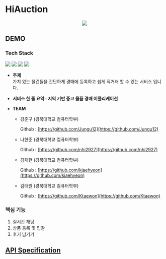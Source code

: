 # HiAuction

<p align="center"><img src="https://user-images.githubusercontent.com/33208296/144888805-5ca4130b-5e48-4757-9c65-59d3a063a285.png"></p>

## **DEMO** 



### **Tech Stack**
<img src="http://img.shields.io/badge/languge-node.js-green"> <img src="https://img.shields.io/badge/languate-kotlin-blue"> <img src="https://img.shields.io/badge/platform-android-brightgreenen"> <img src="https://img.shields.io/badge/framework-express-orange">

- **주제**<br>
   가치 있는 물건들을 간단하게 경매에 등록하고 쉽게 직거래 할 수 있는 서비스 입니다.
   
- **서비스 한 줄 요약 : 지역 기반 중고 물품 경매 어플리케이션**
- **TEAM**
    - 강준구 (경북대학교 컴퓨터학부)
        
        Github : [https://github.com/Jungu12](https://github.com/Jungu12)

    - 나현준 (경북대학교 컴퓨터학부)
        
        Github : [https://github.com/nhj2927](https://github.com/nhj2927)

    
    - 김재현 (경북대학교 컴퓨터학부)
        
        Github : [https://github.com/kjaehyeon](https://github.com/kjaehyeon)

    - 김태원 (경북대학교 컴퓨터학부)

        Github : [https://github.com/Ktaewon](https://github.com/Ktaewon)


### **핵심 기능**

1. 실시간 채팅
2. 상품 등록 및 입찰
3. 후기 남기기

## **[API Specification](https://www.notion.so/taewon98/API-af3430291615445b843849486f619ddd#97066c29bfc94c098877d2766b5416c8)**
